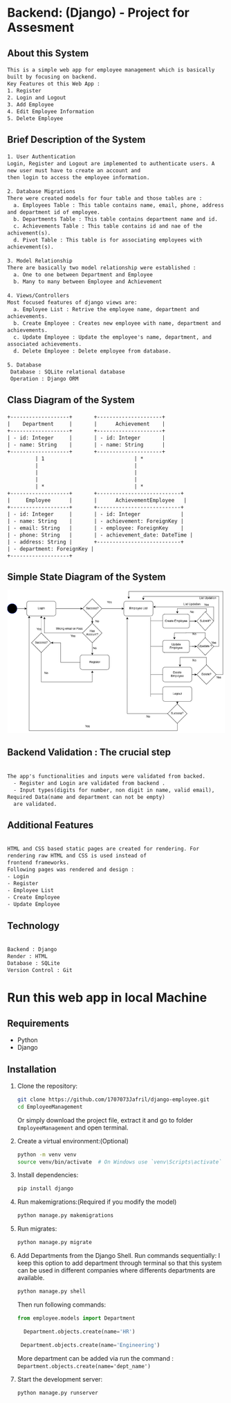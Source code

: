 # Backend: (Django) - Project for Assesment

## About this System
```text
This is a simple web app for employee management which is basically built by focusing on backend.
Key Features ot this Web App :
1. Register
2. Login and Logout
3. Add Employee
4. Edit Employee Information
5. Delete Employee
```

## Brief Description of the System
```text
1. User Authentication
Login, Register and Logout are implemented to authenticate users. A new user must have to create an account and
then login to access the employee information.

2. Database Migrations  
There were created models for four table and those tables are :
  a. Employees Table : This table contains name, email, phone, address and department id of employee.
  b. Departments Table : This table contains department name and id.
  c. Achievements Table : This table contains id and nae of the achivement(s).
  d. Pivot Table : This table is for associating employees with achievement(s).

3. Model Relationship
There are basically two model relationship were established : 
  a. One to one between Department and Employee
  b. Many to many between Employee and Achievement

4. Views/Controllers
Most focused features of django views are:
  a. Employee List : Retrive the employee name, department and achievements.
  b. Create Employee : Creates new employee with name, department and achievements.
  c. Update Employee : Update the employee's name, department, and associated achievements.
  d. Delete Employee : Delete employee from database.

5. Database
 Database : SQLite relational database
 Operation : Django ORM 
```

## Class Diagram of the System
```plaintext
+-------------------+       +---------------------+
|    Department     |       |      Achievement    |
+-------------------+       +---------------------+
| - id: Integer     |       | - id: Integer       |
| - name: String    |       | - name: String      |
+-------------------+       +---------------------+
         | 1                             | *
         |                               |
         |                               |
         |                               |
         | *                             | *
+-------------------+       +---------------------------+
|     Employee      |       |      AchievementEmployee   |
+-------------------+       +---------------------------+
| - id: Integer     |       | - id: Integer             |
| - name: String    |       | - achievement: ForeignKey |
| - email: String   |       | - employee: ForeignKey    |
| - phone: String   |       | - achievement_date: DateTime |
| - address: String |       +---------------------------+
| - department: ForeignKey |
+-------------------+
```
## Simple State Diagram of the System

![django](django.png)


## Backend Validation : The crucial step
```text

The app's functionalities and inputs were validated from backed.
  - Register and Login are validated from backend .
  - Input types(digits for number, non digit in name, valid email), Required Data(name and department can not be empty)
  are validated.
```

## Additional Features
```text

HTML and CSS based static pages are created for rendering. For rendering raw HTML and CSS is used instead of
frontend frameworks.
Following pages was rendered and design :
- Login
- Register
- Employee List
- Create Employee
- Update Employee
```

## Technology
```text

Backend : Django
Render : HTML
Database : SQLite
Version Control : Git
```

# Run this web app in local Machine

## Requirements
- Python
- Django

## Installation

1. Clone the repository:
    ```bash
    git clone https://github.com/1707073Jafril/django-employee.git
    cd EmployeeManagement
    ```
    Or simply download the project file, extract it and go to folder `EmployeeManagement` and open terminal.

2. Create a virtual environment:(Optional)
    ```bash
    python -m venv venv
    source venv/bin/activate  # On Windows use `venv\Scripts\activate`
    ```

3. Install dependencies:
    ```bash
    pip install django
    ```
4. Run makemigrations:(Required if you modify the model)
   ```bash
   python manage.py makemigrations
   ```

5. Run migrates:
    ```bash
    python manage.py migrate
    ```

6. Add Departments from the Django Shell. Run commands sequentially:
   I keep this option to add department through terminal so that this system can be used in different companies where differents departments are available.
    ```bash
    python manage.py shell
    ```
    Then run following commands:
   ```python
   from employee.models import Department
   ```
   ```python
     Department.objects.create(name='HR')
   ```
   ```python
    Department.objects.create(name='Engineering')
   ```
   More department can be added via run the command : `Department.objects.create(name='dept_name')`

8. Start the development server:
    ```bash
    python manage.py runserver
    ```
